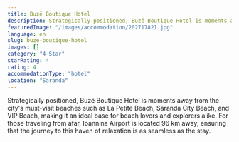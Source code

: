 ```yaml
---
title: Buzë Boutique Hotel
description: Strategically positioned, Buzë Boutique Hotel is moments away from the city's must-visit beaches such as La Petite Beach, Saranda City Beach, and VIP Beach, mak
featuredImage: "/images/accommodation/202717821.jpg"
language: en
slug: buze-boutique-hotel
images: []
category: "4-Star"
starRating: 4
rating: 4
accommodationType: "hotel"
location: "Saranda"
---
```


Strategically positioned, Buzë Boutique Hotel is moments away from the city's must-visit beaches such as La Petite Beach, Saranda City Beach, and VIP Beach, making it an ideal base for beach lovers and explorers alike. For those traveling from afar, Ioannina Airport is located 96 km away, ensuring that the journey to this haven of relaxation is as seamless as the stay.

